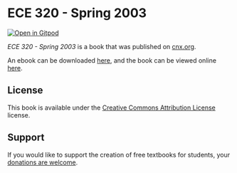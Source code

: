# ECE 320 - Spring 2003

[![Open in Gitpod](https://gitpod.io/button/open-in-gitpod.svg)](https://gitpod.io/from-referrer/)

_ECE 320 - Spring 2003_ is a book that was published on [cnx.org](https://cnx.org/).

An ebook can be downloaded [here](https://github.com/cnx-user-books/cnxbook-ece-320-spring-2003/releases/latest), and the book can be viewed online [here](https://github.com/cnx-user-books/cnxbook-ece-320-spring-2003/releases/latest).

## License
This book is available under the [Creative Commons Attribution License](./LICENSE) license.

## Support
If you would like to support the creation of free textbooks for students, your [donations are welcome](https://riceconnect.rice.edu/donation/support-openstax-banner).
